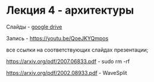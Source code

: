 # Лекция 4 - архитектуры

Слайды - [google drive](https://docs.google.com/presentation/d/1-10tCf77A1sWYCFEy6HpXR4TwPvw7rFo/edit?usp=share_link&ouid=116385375708859011313&rtpof=true&sd=true)

Запись - https://youtu.be/QoeJKYQmpos

все ссылки на соответствующих слайдах презентации;

https://arxiv.org/pdf/2007.06833.pdf - sudo rm -rf

https://arxiv.org/pdf/2002.08933.pdf - WaveSplit
